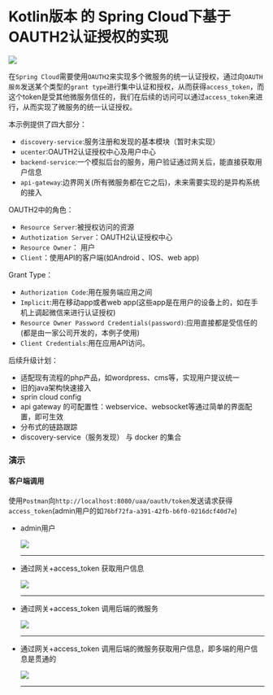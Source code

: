 # Kotlin版本 的 Spring Cloud下基于OAUTH2认证授权的实现  


![](https://github.com/nothingp/springboot-nothing/blob/master/images/architecture.png)


在`Spring Cloud`需要使用`OAUTH2`来实现多个微服务的统一认证授权，通过向`OAUTH服务`发送某个类型的`grant type`进行集中认证和授权，从而获得`access_token`，而这个token是受其他微服务信任的，我们在后续的访问可以通过`access_token`来进行，从而实现了微服务的统一认证授权。

本示例提供了四大部分：

- `discovery-service`:服务注册和发现的基本模块（暂时未实现）
- `ucenter`:OAUTH2认证授权中心及用户中心
- `backend-service`:一个模拟后台的服务，用户验证通过网关后，能直接获取用户信息
- `api-gateway`:边界网关(所有微服务都在它之后)，未来需要实现的是异构系统的接入

OAUTH2中的角色：

- `Resource Server`:被授权访问的资源
- `Authotization Server`：OAUTH2认证授权中心
- `Resource Owner`： 用户
- `Client`：使用API的客户端(如Android 、IOS、web app)

Grant Type：

- `Authorization Code`:用在服务端应用之间
- `Implicit`:用在移动app或者web app(这些app是在用户的设备上的，如在手机上调起微信来进行认证授权)
- `Resource Owner Password Credentials(password)`:应用直接都是受信任的(都是由一家公司开发的，本例子使用)
- `Client Credentials`:用在应用API访问。



后续升级计划：

- 适配现有流程的php产品，如wordpress、cms等，实现用户提议统一
- 旧的java架构快速接入
- sprin cloud config 
- api gateway 的可配置性：webservice、websocket等通过简单的界面配置，即可生效
- 分布式的链路跟踪
- discovery-service（服务发现） 与 docker 的集合


### 演示

#### 客户端调用

使用`Postman`向`http://localhost:8080/uaa/oauth/token`发送请求获得`access_token`(admin用户的如`76bf72fa-a391-42fb-b6f0-0216dcf40d7e`)

- admin用户

  ![](https://github.com/nothingp/springboot-nothing/blob/master/images/step1.jpeg)

  -------------

- 通过网关+access_token 获取用户信息

  ![](https://github.com/nothingp/springboot-nothing/blob/master/images/step2.jpeg)

  -------------
  
- 通过网关+access_token 调用后端的微服务

  ![](https://github.com/nothingp/springboot-nothing/blob/master/images/step3.jpeg)

  -------------
  
- 通过网关+access_token 调用后端的微服务获取用户信息，即多端的用户信息是贯通的

  ![](https://github.com/nothingp/springboot-nothing/blob/master/images/step4.jpeg)

  -------------